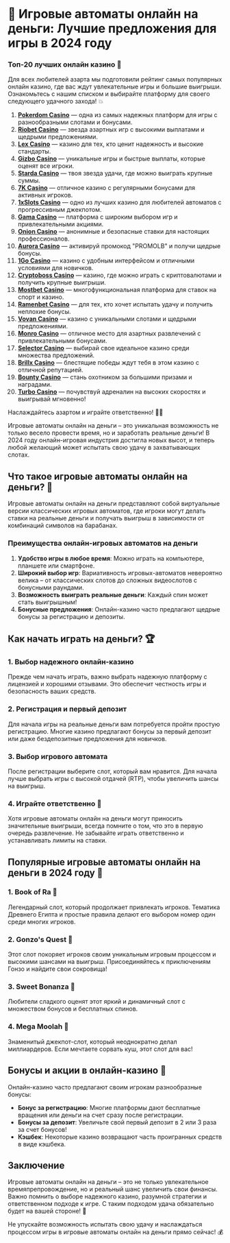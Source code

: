 # 🎰 Игровые автоматы онлайн на деньги: Лучшие предложения для игры в 2024 году
### Топ-20 лучших онлайн казино 🎰

Для всех любителей азарта мы подготовили рейтинг самых популярных онлайн казино, где вас ждут увлекательные игры и большие выигрыши. Ознакомьтесь с нашим списком и выбирайте платформу для своего следующего удачного захода! 💥

1. **[Pokerdom Casino](https://brandplay.link/Bxg7SC7H)** — одна из самых надежных платформ для игры с разнообразными слотами и бонусами.
2. **[Riobet Casino](https://brandplay.link/dtx89f2L)** — звезда азартных игр с высокими выплатами и щедрыми предложениями.
3. **[Lex Casino](https://brandplay.link/2HFTmBc8)** — казино для тех, кто ценит надежность и высокие стандарты.
4. **[Gizbo Casino](https://gizbo-tea02.com/c8e962e89)** — уникальные игры и быстрые выплаты, которые оценят все игроки.
5. **[Starda Casino](https://brandplay.link/cpFQbWKn)** — твоя звезда удачи, где можно выиграть крупные суммы.
6. **[7K Casino](https://brandplay.link/dd46bNgD)** — отличное казино с регулярными бонусами для активных игроков.
7. **[1xSlots Casino](https://brandplay.link/R4xfxqdm)** — одно из лучших казино для любителей автоматов с прогрессивным джекпотом.
8. **[Gama Casino](https://brandplay.link/zrZpLFTP)** — платформа с широким выбором игр и привлекательными акциями.
9. **[Onion Casino](https://obclk001-2d.top/click?offer_id=986&partner_id=10542&landing_id=1798&utm_medium=affiliate&sub_1=oncasino3)** — анонимные и безопасные ставки для настоящих профессионалов.
10. **[Aurora Casino](https://10trafic-stat2.com/click/668546566bcc6313411604c7/6766/15114/subaccount?promocode=PROMOLB)** — активируй промокод "PROMOLB" и получи щедрые бонусы.
11. **[1Go Casino](https://1go-ircp01.com/ce015f410)** — казино с удобным интерфейсом и отличными условиями для новичков.
12. **[Cryptoboss Casino](https://cryptobossc.online/d847bcfa9)** — казино, где можно играть с криптовалютами и получить крупные выигрыши.
13. **[Mostbet Casino](https://ktbtis024ifqfn0mst.com/beQs)** — многофункциональная платформа для ставок на спорт и казино.
14. **[Ramenbet Casino](https://get.saltyram.com/ru/registration?apkpop=0&partner=p24970p3296034p5526)** — для тех, кто хочет испытать удачу и получить неплохие бонусы.
15. **[Vovan Casino](https://vovan.site/d2375cf9b)** — казино с уникальными слотами и щедрыми предложениями.
16. **[Monro Casino](https://mnr-ircp01.com/c3ce72a2c)** — отличное место для азартных развлечений с привлекательными бонусами.
17. **[Selector Casino](https://gosel.pl/SELVK)** — выбирай свое идеальное казино среди множества предложений.
18. **[Brillx Casino](https://brillx.pub/BRIVK)** — блестящие победы ждут тебя в этом казино с отличной репутацией.
19. **[Bounty Casino](https://bounty-casino.de/BOVK)** — стань охотником за большими призами и наградами.
20. **[Turbo Casino](https://turbo-casino.pro/TURVK)** — почувствуй адреналин на высоких скоростях и выигрывай мгновенно!

Наслаждайтесь азартом и играйте ответственно! 🎲🍀

Игровые автоматы онлайн на деньги – это уникальная возможность не только весело провести время, но и заработать реальные деньги! В 2024 году онлайн-игровая индустрия достигла новых высот, и теперь любой желающий может испытать свою удачу в захватывающих слотах.

## Что такое игровые автоматы онлайн на деньги? 💸

Игровые автоматы онлайн на деньги представляют собой виртуальные версии классических игровых автоматов, где игроки могут делать ставки на реальные деньги и получать выигрыш в зависимости от комбинаций символов на барабанах.

### Преимущества онлайн-игровых автоматов на деньги

1. **Удобство игры в любое время**: Можно играть на компьютере, планшете или смартфоне.
2. **Широкий выбор игр**: Вариативность игровых-автоматов невероятно велика – от классических слотов до сложных видеослотов с бонусными раундами.
3. **Возможность выиграть реальные деньги**: Каждый спин может стать выигрышным!
4. **Бонусные предложения**: Онлайн-казино часто предлагают щедрые бонусы за регистрацию и депозиты. 

## Как начать играть на деньги? 🏆

### 1. Выбор надежного онлайн-казино

Прежде чем начать играть, важно выбрать надежную платформу с лицензией и хорошими отзывами. Это обеспечит честность игры и безопасность ваших средств.

### 2. Регистрация и первый депозит

Для начала игры на реальные деньги вам потребуется пройти простую регистрацию. Многие казино предлагают бонусы за первый депозит или даже бездепозитные предложения для новичков.

### 3. Выбор игрового автомата

После регистрации выберите слот, который вам нравится. Для начала лучше выбрать игры с высокой отдачей (RTP), чтобы увеличить шансы на выигрыш.

### 4. Играйте ответственно 🎯

Хотя игровые автоматы онлайн на деньги могут приносить значительные выигрыши, всегда помните о том, что это в первую очередь развлечение. Не забывайте играть ответственно и устанавливать лимиты на ставки.

## Популярные игровые автоматы онлайн на деньги в 2024 году 🎰

### 1. **Book of Ra** 📖
Легендарный слот, который продолжает привлекать игроков. Тематика Древнего Египта и простые правила делают его выбором номер один среди многих игроков.

### 2. **Gonzo's Quest** 🗿
Этот слот покоряет игроков своим уникальным игровым процессом и высокими шансами на выигрыш. Присоединяйтесь к приключениям Гонзо и найдите свои сокровища!

### 3. **Sweet Bonanza** 🍭
Любители сладкого оценят этот яркий и динамичный слот с множеством бонусов и бесплатных спинов.

### 4. **Mega Moolah** 🦁
Знаменитый джекпот-слот, который неоднократно делал миллиардеров. Если мечтаете сорвать куш, этот слот для вас!

## Бонусы и акции в онлайн-казино 🎁

Онлайн-казино часто предлагают своим игрокам разнообразные бонусы:

- **Бонус за регистрацию**: Многие платформы дают бесплатные вращения или деньги на счет сразу после регистрации.
- **Бонусы за депозит**: Увеличьте свой первый депозит в 2 или 3 раза за счет бонусов!
- **Кэшбек**: Некоторые казино возвращают часть проигранных средств в виде кэшбека.

## Заключение

Игровые автоматы онлайн на деньги – это не только увлекательное времяпрепровождение, но и реальный шанс увеличить свои финансы. Важно помнить о выборе надежного казино, разумной стратегии и ответственном подходе к игре. С таким подходом удача обязательно будет на вашей стороне! 🎉

Не упускайте возможность испытать свою удачу и наслаждаться процессом игры в игровые автоматы онлайн на деньги прямо сейчас! 💰
